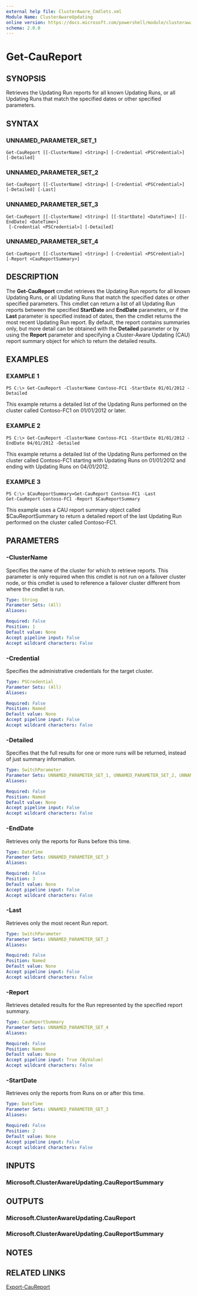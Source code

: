 ```yaml
---
external help file: ClusterAware_Cmdlets.xml
Module Name: ClusterAwareUpdating
online version: https://docs.microsoft.com/powershell/module/clusterawareupdating/get-caureport?view=windowsserver2012-ps&wt.mc_id=ps-gethelp
schema: 2.0.0
---
```


# Get-CauReport

## SYNOPSIS
Retrieves the Updating Run reports for all known Updating Runs, or all Updating Runs that match the specified dates or other specified parameters.

## SYNTAX

### UNNAMED_PARAMETER_SET_1
```
Get-CauReport [[-ClusterName] <String>] [-Credential <PSCredential>] [-Detailed]
```

### UNNAMED_PARAMETER_SET_2
```
Get-CauReport [[-ClusterName] <String>] [-Credential <PSCredential>] [-Detailed] [-Last]
```

### UNNAMED_PARAMETER_SET_3
```
Get-CauReport [[-ClusterName] <String>] [[-StartDate] <DateTime>] [[-EndDate] <DateTime>]
 [-Credential <PSCredential>] [-Detailed]
```

### UNNAMED_PARAMETER_SET_4
```
Get-CauReport [[-ClusterName] <String>] [-Credential <PSCredential>] [-Report <CauReportSummary>]
```

## DESCRIPTION
The **Get-CauReport** cmdlet retrieves the Updating Run reports for all known Updating Runs, or all Updating Runs that match the specified dates or other specified parameters.
This cmdlet can return a list of all Updating Run reports between the specified **StartDate** and **EndDate** parameters, or if the **Last** parameter is specified instead of dates, then the cmdlet returns the most recent Updating Run report.
By default, the report contains summaries only, but more detail can be obtained with the **Detailed** parameter or by using the **Report** parameter and specifying a Cluster-Aware Updating (CAU) report summary object for which to return the detailed results.

## EXAMPLES

### EXAMPLE 1
```
PS C:\> Get-CauReport -ClusterName Contoso-FC1 -StartDate 01/01/2012 -Detailed
```

This example returns a detailed list of the Updating Runs performed on the cluster called Contoso-FC1 on 01/01/2012 or later.

### EXAMPLE 2
```
PS C:\> Get-CauReport -ClusterName Contoso-FC1 -StartDate 01/01/2012 -EndDate 04/01/2012 -Detailed
```

This example returns a detailed list of the Updating Runs performed on the cluster called Contoso-FC1 starting with Updating Runs on 01/01/2012 and ending with Updating Runs on 04/01/2012.

### EXAMPLE 3
```
PS C:\> $CauReportSummary=Get-CauReport Contoso-FC1 -Last
Get-CauReport Contoso-FC1 -Report $CauReportSummary
```

This example uses a CAU report summary object called $CauReportSummary to return a detailed report of the last Updating Run performed on the cluster called Contoso-FC1.

## PARAMETERS

### -ClusterName
Specifies the name of the cluster for which to retrieve reports.
This parameter is only required when this cmdlet is not run on a failover cluster node, or this cmdlet is used to reference a failover cluster different from where the cmdlet is run.

```yaml
Type: String
Parameter Sets: (All)
Aliases: 

Required: False
Position: 1
Default value: None
Accept pipeline input: False
Accept wildcard characters: False
```

### -Credential
Specifies the administrative credentials for the target cluster.

```yaml
Type: PSCredential
Parameter Sets: (All)
Aliases: 

Required: False
Position: Named
Default value: None
Accept pipeline input: False
Accept wildcard characters: False
```

### -Detailed
Specifies that the full results for one or more runs will be returned, instead of just summary information.

```yaml
Type: SwitchParameter
Parameter Sets: UNNAMED_PARAMETER_SET_1, UNNAMED_PARAMETER_SET_2, UNNAMED_PARAMETER_SET_3
Aliases: 

Required: False
Position: Named
Default value: None
Accept pipeline input: False
Accept wildcard characters: False
```

### -EndDate
Retrieves only the reports for Runs before this time.

```yaml
Type: DateTime
Parameter Sets: UNNAMED_PARAMETER_SET_3
Aliases: 

Required: False
Position: 3
Default value: None
Accept pipeline input: False
Accept wildcard characters: False
```

### -Last
Retrieves only the most recent Run report.

```yaml
Type: SwitchParameter
Parameter Sets: UNNAMED_PARAMETER_SET_2
Aliases: 

Required: False
Position: Named
Default value: None
Accept pipeline input: False
Accept wildcard characters: False
```

### -Report
Retrieves detailed results for the Run represented by the specified report summary.

```yaml
Type: CauReportSummary
Parameter Sets: UNNAMED_PARAMETER_SET_4
Aliases: 

Required: False
Position: Named
Default value: None
Accept pipeline input: True (ByValue)
Accept wildcard characters: False
```

### -StartDate
Retrieves only the reports from Runs on or after this time.

```yaml
Type: DateTime
Parameter Sets: UNNAMED_PARAMETER_SET_3
Aliases: 

Required: False
Position: 2
Default value: None
Accept pipeline input: False
Accept wildcard characters: False
```

## INPUTS

### Microsoft.ClusterAwareUpdating.CauReportSummary

## OUTPUTS

### Microsoft.ClusterAwareUpdating.CauReport

### Microsoft.ClusterAwareUpdating.CauReportSummary

## NOTES

## RELATED LINKS

[Export-CauReport](./Export-CauReport.md)

